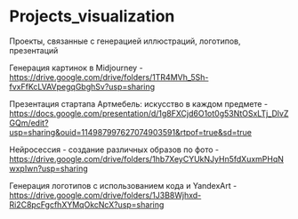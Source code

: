 # Projects_visualization
Проекты, связанные с генерацией иллюстраций, логотипов, презентаций

Генерация картинок в Midjourney - https://drive.google.com/drive/folders/1TR4MVh_5Sh-fvxFfKcLVAVpegqGbghSv?usp=sharing

Презентация стартапа Артмебель: искусство в каждом предмете - https://docs.google.com/presentation/d/1g8FXCjd6O1ot0g53NtOSxLTj_DlvZGQm/edit?usp=sharing&ouid=114987997627074903591&rtpof=true&sd=true

Нейросессия - создание различных образов по фото - https://drive.google.com/drive/folders/1hb7XeyCYUkNJyHn5fdXuxmPHqNwxpIwn?usp=sharing

Генерация логотипов с использованием кода и YandexArt - https://drive.google.com/drive/folders/1J3B8Wjhxd-Ri2C8pcFgcfhXYMqOkcNcX?usp=sharing
